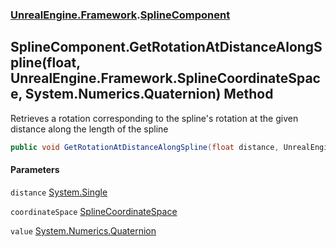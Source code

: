 ### [UnrealEngine.Framework](./UnrealEngine-Framework.md 'UnrealEngine.Framework').[SplineComponent](./SplineComponent.md 'UnrealEngine.Framework.SplineComponent')
## SplineComponent.GetRotationAtDistanceAlongSpline(float, UnrealEngine.Framework.SplineCoordinateSpace, System.Numerics.Quaternion) Method
Retrieves a rotation corresponding to the spline's rotation at the given distance along the length of the spline  
```csharp
public void GetRotationAtDistanceAlongSpline(float distance, UnrealEngine.Framework.SplineCoordinateSpace coordinateSpace, ref System.Numerics.Quaternion value);
```
#### Parameters
<a name='UnrealEngine-Framework-SplineComponent-GetRotationAtDistanceAlongSpline(float_UnrealEngine-Framework-SplineCoordinateSpace_System-Numerics-Quaternion)-distance'></a>
`distance` [System.Single](https://docs.microsoft.com/en-us/dotnet/api/System.Single 'System.Single')  
  
<a name='UnrealEngine-Framework-SplineComponent-GetRotationAtDistanceAlongSpline(float_UnrealEngine-Framework-SplineCoordinateSpace_System-Numerics-Quaternion)-coordinateSpace'></a>
`coordinateSpace` [SplineCoordinateSpace](./SplineCoordinateSpace.md 'UnrealEngine.Framework.SplineCoordinateSpace')  
  
<a name='UnrealEngine-Framework-SplineComponent-GetRotationAtDistanceAlongSpline(float_UnrealEngine-Framework-SplineCoordinateSpace_System-Numerics-Quaternion)-value'></a>
`value` [System.Numerics.Quaternion](https://docs.microsoft.com/en-us/dotnet/api/System.Numerics.Quaternion 'System.Numerics.Quaternion')  
  
